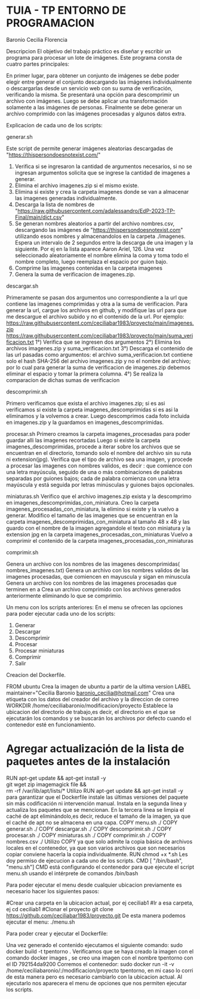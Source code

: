 # TUIA - TP ENTORNO DE PROGRAMACION

Baronio Cecilia Florencia

Descripcion 
El objetivo del trabajo práctico es diseñar y escribir un programa para procesar un lote de imágenes. Este programa consta de cuatro partes principales:

En primer lugar, para obtener un conjunto de imágenes se debe poder elegir entre generar el conjunto descargando las imágenes individualmente o descargarlas desde un servicio web con su suma de verificación, verificando la misma.
Se presentará una opción para descomprimir un archivo con imágenes.
Luego se debe aplicar una transformación solamente a las imágenes de personas.
Finalmente se debe generar un archivo comprimido con las imágenes procesadas y algunos datos extra.

Explicacion de cada uno de los scripts:

generar.sh

Este script de permite generar imágenes aleatorias descargadas de "https://thispersondoesnotexist.com/"

1) Verifica si se ingresaron la cantidad de argumentos necesarios, si no se ingresan argumentos solicita que se ingrese la cantidad de imagenes a generar. 
2) Elimina el archivo imagenes.zip si el mismo existe. 
3) Elimina si existe y crea la carpeta imagenes donde se van a almacenar las imagenes generadas individualmente.
4) Descarga la lista de nombres de "https://raw.githubusercontent.com/adalessandro/EdP-2023-TP-Final/main/dict.csv" 
5) Se generan nombres aleatorios a partir del archivo nombres.csv, descargando las imágenes de "https://thispersondoesnotexist.com" utilizando esos nombres y almacenandolos en la carpeta ./imagenes. 
Espera un intervalo de 2 segundos entre la descarga de una imagen y la siguiente. Por ej en la lista aparece Aaron Ariel, 126. Una vez seleccionado aleatoriamente el nombre elimina la coma y toma todo el nombre completo, luego reemplaza el espacio por guion bajo.
6) Comprime las imagenes contenidas en la carpeta imagenes
7) Genera la suma de verificacion de imagenes.zip.

descargar.sh

Primeramente se pasan dos argumentos uno correspondiente a la url que contiene las imagenes comprimidas y otra a la suma de verificacion. Para generar la url, cargue los archivos en github, y modifique las url para que me descargue el archivo subido y no el contenido de la url. Por ejemplo: https://raw.githubusercontent.com/ceciliabar1983/proyecto/main/imagenes.zip
				  https://raw.githubusercontent.com/ceciliabar1983/proyecto/main/suma_verificacion.txt 
1°) Verifica que se ingresen dos argumentos 
2°) Elimina los archivos imagenes.zip y suma_verificacion.txt 
3°) Descarga el contenido de las url pasadas como argumentos: el archivo suma_verificacion.txt contiene solo el hash SHA-256 del archivo imagenes.zip y no el nombre del archivo; por lo cual para generar la suma de verificacion de imagenes.zip debemos eliminar el espacio y tomar la primera columna. 
4°) Se realiza la comparacion de dichas sumas de verificacion

descomprimir.sh

Primero verificamos que exista el archivo imagenes.zip; si es asi verificamos si existe la carpeta imagenes_descomprimidas si es asi la eliminamos y la volvemos a crear. 
Luego descomprimos cada foto incluida en imagenes.zip y la guardamos en imagenes_descomprimidas.

procesar.sh 
Primero creamos la carpeta imagenes_procesadas para poder guardar alli las imagenes recortadas 
Luego si existe la carpeta imagenes_descomprimidas, procede a iterar sobre los archivos que se encuentran en el directorio, tomando solo el nombre del archivo sin su ruta ni extension(jpg). 
Verifica que el tipo de archivo sea una imagen, y procede a procesar las imagenes con nombres validos, es decir : que comience con una letra mayúscula, seguido de una o más combinaciones de palabras separadas por guiones bajos; cada de palabra comienza con una letra mayúscula y está seguida por letras minúsculas y guiones bajos opcionales.

miniaturas.sh
 Verifico que el archivo imagenes.zip exista y la descomprimo en imagenes_descomprimidas_con_miniatura.
 Creo la carpeta imagenes_procesadas_con_miniatura, la elimino si existe y la vuelvo a generar. 
 Modifico el tamaño de las imagenes que se encuentran en la carpeta imagenes_descomprimidas_con_miniatura al tamaño 48 x 48 y las guardo con el nombre de la imagen agregandole el texto con miniatura y la extension jpg en la carpeta imagenes_procesadas_con_miniaturas 
 Vuelvo a comprimir el contenido de la carpeta imagenes_procesadas_con_miniaturas

comprimir.sh

Genera un archivo con los nombres de las imagenes descomprimidas( nombres_imagenes.txt)
Genera un archivo con los nombres validos de las imagenes procesadas, que comiencen en mayuscula y sigan en minuscula
Genera un archivo con los nombres de las imagenes procesadas que terminen en a 
Crea un archivo comprimido con los archivos generados anteriormente eliminando lo que se comprimio.

Un menu con los scripts anteriores:
En el menu se ofrecen las opciones para poder ejecutar cada uno de los scripts:
1. Generar
2. Descargar
3. Descomprimir
4. Procesar
5. Procesar miniaturas
6. Comprimir
7. Salir


Creacion del Dockerfile.

FROM ubuntu
Crea la imagen de ubuntu a partir de la ultima version
LABEL maintainer="Cecilia Baronio <baronio_cecilia@hotmail.com>"
Crea una etiqueta con los datos del creador del archivo y la direccion de correo
WORKDIR /home/ceciliabaronio/modificacion/proyecto
Establece la ubicacion del directorio de trabajo,es decir, el directorio en el que se ejecutarán los comandos y se buscarán los archivos por defecto cuando el contenedor esté en funcionamiento.
# Agregar actualización de la lista de paquetes antes de la instalación
RUN apt-get update && apt-get install -y \
        git wget zip imagemagick file && \
        rm -rf /var/lib/apt/lists/*
Utilizo RUN apt-get update && apt-get install -y para garantizar que el Dockerfile instale las últimas versiones del paquete sin más codificación ni intervención manual. Instala en la segunda linea y actualiza los paquetes que se mencionan.
En la tercera linea se limpia el caché de apt eliminándolo,es decir, reduce el tamaño de la imagen, ya que el caché de apt no se almacena en una capa. 
COPY menu.sh ./
COPY generar.sh ./
COPY descargar.sh ./
COPY descomprimir.sh ./
COPY procesar.sh ./
COPY miniaturas.sh ./
COPY comprimir.sh ./
COPY nombres.csv ./
Utilizo COPY ya que solo admite la copia básica de archivos locales en el contenedor, ya que son varios archivos que son necesarios copiar conviene hacerla la copia individualmente.
RUN chmod +x *.sh
Les doy permiso de ejecucion a cada uno de los scripts.
CMD [ "/bin/bash", "menu.sh"]
CMD está configurando el contenedor para que ejecute el script menu.sh usando el intérprete de comandos /bin/bash

Para poder ejecutar el menu desde cualquier ubicacion previamente es necesario hacer los siguientes pasos:

#Crear una carpeta en la ubicacion actual, por ej ceciliab1
#Ir a esa carpeta, ej cd ceciliab1
#Clonar el proyecto
git clone https://github.com/ceciliabar1983/proyecto.git
De esta manera podemos ejecutar el menu:
./menu.sh

Para poder crear y ejecutar el Dockerfile:

Una vez generado el contenido ejecutamos el siguiente comando:  sudo docker build -t tpentorno . 
Verificamos que se haya creado la imagen con el comando docker images , se creo una imagen con el nombre tpentorno con el ID 792154da9200 Corremos el contenedor: sudo docker run -it -v /home/ceciliabaronio/:/modificacion/proyecto tpentorno, en mi caso lo corri de esta manera pero es necesario cambiarlo con la ubicacion actual.
Al ejecutarlo nos aparecera el menu de opciones que nos permiten ejecutar los scripts.
